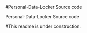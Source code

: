 #Personal-Data-Locker Source code


Personal-Data-Locker Source code

#This readme is under construction. 